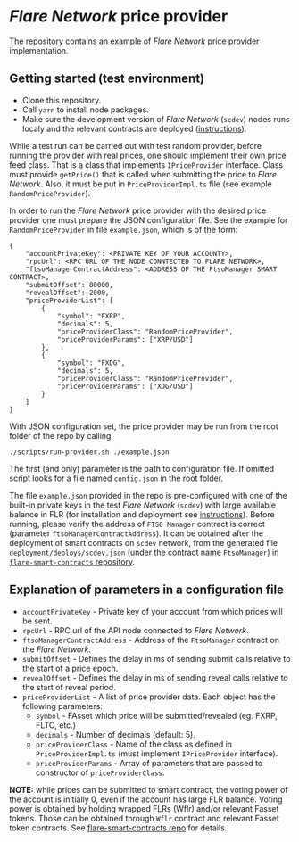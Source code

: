 *Flare Network* price provider
====================

The repository contains an example of *Flare Network* price provider implementation. 

## Getting started (test environment)

- Clone this repository.
- Call `yarn` to install node packages.
- Make sure the development version of *Flare Network* (`scdev`) nodes runs localy and the relevant contracts are deployed ([instructions](https://gitlab.com/flarenetwork/flare-smart-contracts)).

While a test run can be carried out with test random provider, before running the provider with real prices, one should implement their own price feed class. That is a class that implements `IPriceProvider` interface. Class must provide `getPrice()` that is called when submitting the price to *Flare Network*. Also, it must be put in `PriceProviderImpl.ts` file (see example `RandomPriceProvider`).

In order to run the *Flare Network* price provider with the desired price provider one must prepare the JSON configuration file. See the example for `RandomPriceProvider` in file `example.json`, which is of the form:

```
{
    "accountPrivateKey": <PRIVATE KEY OF YOUR ACCOUNTY>,
    "rpcUrl": <RPC URL OF THE NODE CONNTECTED TO FLARE NETWORK>,
    "ftsoManagerContractAddress": <ADDRESS OF THE FtsoManager SMART CONTRACT>,
    "submitOffset": 80000,
    "revealOffset": 2000,
    "priceProviderList": [
        {
            "symbol": "FXRP",
            "decimals": 5,
            "priceProviderClass": "RandomPriceProvider",
            "priceProviderParams": ["XRP/USD"]
        },
        {
            "symbol": "FXDG",
            "decimals": 5,
            "priceProviderClass": "RandomPriceProvider",
            "priceProviderParams": ["XDG/USD"]
        }
    ]
}
```

With JSON configuration set, the price provider may be run from the root folder of the repo by calling

```
./scripts/run-provider.sh ./example.json
```

The first (and only) parameter is the path to configuration file. If omitted script looks for a file named `config.json` in the root folder.

The file `example.json` provided in the repo is pre-configured with one of the built-in private keys in the test *Flare Network* (`scdev`) with large available balance in FLR (for installation and deployment see [instructions](https://gitlab.com/flarenetwork/flare-smart-contracts)). Before running, please verify the address of `FTSO Manager` contract is correct (parameter `ftsoManagerContractAddress`). It can be obtained after the deployment of smart contracts on `scdev` network, from the generated file `deployment/deploys/scdev.json` (under the contract name `FtsoManager`) in [`flare-smart-contracts` repository](https://gitlab.com/flarenetwork/flare-smart-contracts).

Explanation of parameters in a configuration file
-------------------------------------------


- `accountPrivateKey` - Private key of your account from which prices will be sent.
- `rpcUrl` - RPC url of the API node connected to *Flare Network*.
- `ftsoManagerContractAddress` - Address of the `FtsoManager` contract on the *Flare Network*.
- `submitOffset` - Defines the delay in ms of sending submit calls relative to the start of a price epoch. 
- `revealOffset` - Defines the delay in ms of sending reveal calls relative to the start of reveal period.
- `priceProviderList` - A list of price provider data. Each object has the following parameters:
  - `symbol` - FAsset which price will be submitted/revealed (eg. FXRP, FLTC, etc.)
  - `decimals` - Number of decimals (default: 5).
  - `priceProviderClass` - Name of the class as defined in `PriceProviderImpl.ts` (must implement `IPriceProvider` interface).
  - `priceProviderParams` - Array of parameters that are passed to constructor of `priceProviderClass`.

**NOTE:** while prices can be submitted to smart contract, the voting power of the account is initially 0, even if the account has large FLR balance. Voting power is obtained by holding wrapped FLRs (Wflr) and/or relevant Fasset tokens. Those can be obtained through `Wflr` contract and relevant Fasset token contracts. See [flare-smart-contracts repo](https://gitlab.com/flarenetwork/flare-smart-contracts) for details.
